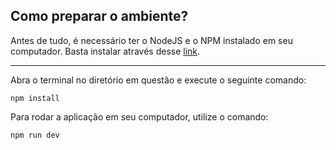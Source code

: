 ## Como preparar o ambiente?

Antes de tudo, é necessário ter o NodeJS e o NPM instalado em seu computador. Basta instalar através desse <a href="https://nodejs.org/en/">link</a>.

---

Abra o terminal no diretório em questão e execute o seguinte comando:

```
npm install
```

Para rodar a aplicação em seu computador, utilize o comando:

```
npm run dev
```
